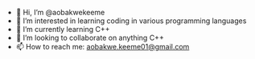- 👋 Hi, I’m @aobakwekeeme
- 👀 I’m interested in learning coding in various programming languages
- 🌱 I’m currently learning C++
- 💞️ I’m looking to collaborate on anything C++
- 📫 How to reach me: aobakwe.keeme01@gmail.com

<!---
aobakwekeeme/aobakwekeeme is a ✨ special ✨ repository because its `README.md` (this file) appears on your GitHub profile.
You can click the Preview link to take a look at your changes.
--->
